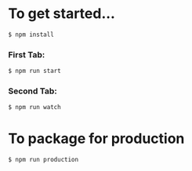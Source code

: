 # To get started...

```sh
$ npm install
```
### First Tab:
```sh
$ npm run start
```

### Second Tab:
```sh
$ npm run watch
```

# To package for production

```sh
$ npm run production 
```
